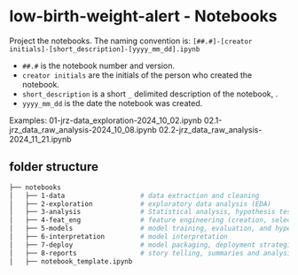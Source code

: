 # low-birth-weight-alert - Notebooks

Project the notebooks. The naming convention is:
`[##.#]-[creator initials]-[short_description]-[yyyy_mm_dd].ipynb`

- `##.#` is the notebook number and version.
- `creator initials` are the initials of the person who created the notebook.
- `short_description` is a short `_` delimited description of the notebook,  .
- `yyyy_mm_dd` is the date the notebook was created.

Examples:
01-jrz-data_exploration-2024_10_02.ipynb
02.1-jrz_data_raw_analysis-2024_10_08.ipynb
02.2-jrz_data_raw_analysis-2024_11_21.ipynb

## folder structure

```bash
├── notebooks
│   ├── 1-data                   # data extraction and cleaning
│   ├── 2-exploration            # exploratory data analysis (EDA)
│   ├── 3-analysis               # Statistical analysis, hypothesis testing.
│   ├── 4-feat_eng               # feature engineering (creation, selection, and transformation.)
│   ├── 5-models                 # model training, evaluation, and hyperparameter tuning.
│   ├── 6-interpretation         # model interpretation
│   ├── 7-deploy                 # model packaging, deployment strategies.
│   ├── 8-reports                # story telling, summaries and analysis conclusions.
│   ├── notebook_template.ipynb
```
